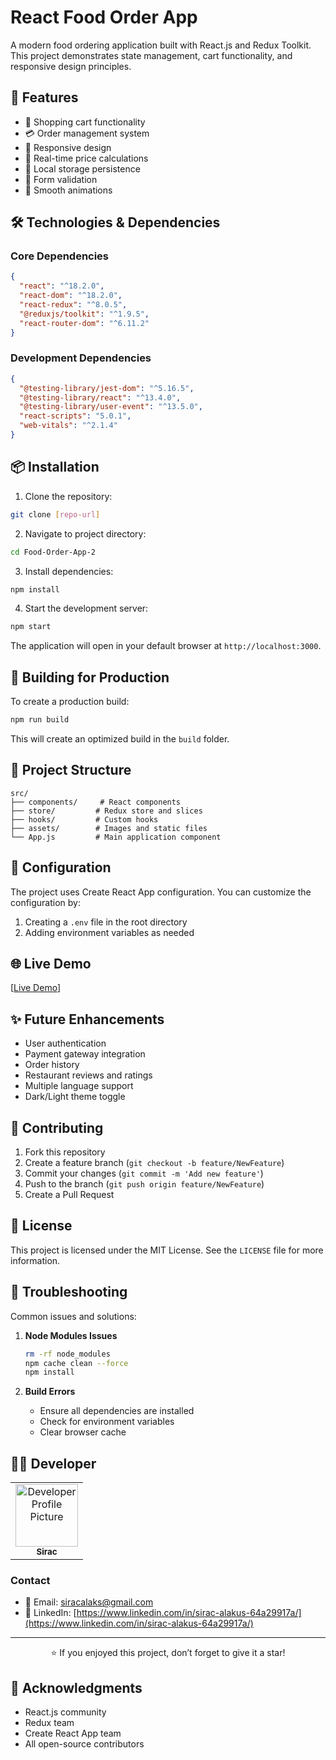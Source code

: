 # React Food Order App

A modern food ordering application built with React.js and Redux Toolkit. This project demonstrates state management, cart functionality, and responsive design principles.

## 🌟 Features

- 🛒 Shopping cart functionality
- 💳 Order management system
- 🎨 Responsive design
- 🔄 Real-time price calculations
- 💾 Local storage persistence
- 🎯 Form validation
- 🌙 Smooth animations

## 🛠️ Technologies & Dependencies

### Core Dependencies
```json
{
  "react": "^18.2.0",
  "react-dom": "^18.2.0",
  "react-redux": "^8.0.5",
  "@reduxjs/toolkit": "^1.9.5",
  "react-router-dom": "^6.11.2"
}
```

### Development Dependencies
```json
{
  "@testing-library/jest-dom": "^5.16.5",
  "@testing-library/react": "^13.4.0",
  "@testing-library/user-event": "^13.5.0",
  "react-scripts": "5.0.1",
  "web-vitals": "^2.1.4"
}
```

## 📦 Installation

1. Clone the repository:
```bash
git clone [repo-url]
```

2. Navigate to project directory:
```bash
cd Food-Order-App-2
```

3. Install dependencies:
```bash
npm install
```

4. Start the development server:
```bash
npm start
```

The application will open in your default browser at `http://localhost:3000`.

## 🚀 Building for Production

To create a production build:

```bash
npm run build
```

This will create an optimized build in the `build` folder.

## 📂 Project Structure

```
src/
├── components/     # React components
├── store/         # Redux store and slices
├── hooks/         # Custom hooks
├── assets/        # Images and static files
└── App.js         # Main application component
```

## 🔧 Configuration

The project uses Create React App configuration. You can customize the configuration by:

1. Creating a `.env` file in the root directory
2. Adding environment variables as needed

## 🌐 Live Demo

[[Live Demo](https://github.com/siracalaks/Food-Order-App-2/blob/main/src/assets/food-order-app-demo.png)]

## ✨ Future Enhancements

- User authentication
- Payment gateway integration
- Order history
- Restaurant reviews and ratings
- Multiple language support
- Dark/Light theme toggle

## 🤝 Contributing

1. Fork this repository
2. Create a feature branch (`git checkout -b feature/NewFeature`)
3. Commit your changes (`git commit -m 'Add new feature'`)
4. Push to the branch (`git push origin feature/NewFeature`)
5. Create a Pull Request

## 📄 License

This project is licensed under the MIT License. See the `LICENSE` file for more information.

## 🐛 Troubleshooting

Common issues and solutions:

1. **Node Modules Issues**
   ```bash
   rm -rf node_modules
   npm cache clean --force
   npm install
   ```

2. **Build Errors**
   - Ensure all dependencies are installed
   - Check for environment variables
   - Clear browser cache

## 👨‍💻 Developer

<table>
  <tr>
    <td align="center">
      <a href="https://github.com/siracalaks">
        <img src="https://github.com/siracalaks.png" width="100px;" alt="Developer Profile Picture"/>
        <br />
        <sub><b>Sirac</b></sub>
      </a>
    </td>
  </tr>
</table>

### Contact
- 📧 Email: [siracalaks@gmail.com](mailto:email@example.com)
- 💼 LinkedIn: [https://www.linkedin.com/in/sirac-alakus-64a29917a/](https://www.linkedin.com/in/sirac-alakus-64a29917a/)

---

<div align="center">

⭐️ If you enjoyed this project, don’t forget to give it a star!

</div>

## 🙏 Acknowledgments

- React.js community
- Redux team
- Create React App team
- All open-source contributors


